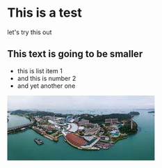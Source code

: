 # This is a test

let's try this out

## This text is going to be smaller

* this is list item 1
* and this is number 2
* and yet another one

![](images.jpg)
